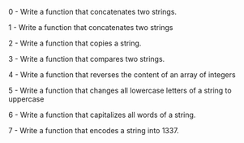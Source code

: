 0 - Write a function that concatenates two strings.

1 - Write a function that concatenates two strings

2 - Write a function that copies a string.

3 - Write a function that compares two strings.

4 - Write a function that reverses the content of an array of integers

5 - Write a function that changes all lowercase letters of a string to uppercase

6 - Write a function that capitalizes all words of a string.

7 - Write a function that encodes a string into 1337.
